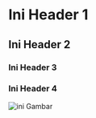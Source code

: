 # Ini Header 1
## Ini Header 2
### Ini Header 3
### Ini Header 4


![ini Gambar](https://images.unsplash.com/photo-1523895665936-7bfe172b757d?ixlib=rb-1.2.1&ixid=eyJhcHBfaWQiOjEyMDd9&w=1000&q=80)
